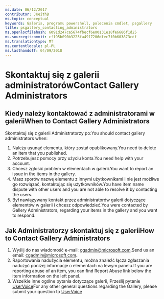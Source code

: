 ```yaml
---
ms.date: 06/12/2017
contributor: JKeithB
ms.topic: conceptual
keywords: Galeria, programu powershell, polecenia cmdlet, psgallery
title: psgallery_contacting_administrators
ms.openlocfilehash: 6091d247ca5674fbecf6e00131e18fe6686f1d25
ms.sourcegitcommit: cf195b090b3223fa4917206dfec7f0b603873cdf
ms.translationtype: MT
ms.contentlocale: pl-PL
ms.lasthandoff: 04/09/2018
---
```

# <a name="contact-gallery-administrators"></a><span data-ttu-id="97ef1-103">Skontaktuj się z galerii administratorów</span><span class="sxs-lookup"><span data-stu-id="97ef1-103">Contact Gallery Administrators</span></span>

## <a name="when-to-contact-gallery-administrators"></a><span data-ttu-id="97ef1-104">Kiedy należy kontaktować z administratorami w galerii</span><span class="sxs-lookup"><span data-stu-id="97ef1-104">When to Contact Gallery Administrators</span></span>

<span data-ttu-id="97ef1-105">Skontaktuj się z galerii Administratorzy po:</span><span class="sxs-lookup"><span data-stu-id="97ef1-105">You should contact gallery administrators when:</span></span>

1. <span data-ttu-id="97ef1-106">Należy usunąć elementu, który został opublikowany.</span><span class="sxs-lookup"><span data-stu-id="97ef1-106">You need to delete an item that you published.</span></span>
2. <span data-ttu-id="97ef1-107">Potrzebujesz pomocy przy użyciu konta.</span><span class="sxs-lookup"><span data-stu-id="97ef1-107">You need help with your account.</span></span>
3. <span data-ttu-id="97ef1-108">Chcesz zgłosić problem w elementach w galerii.</span><span class="sxs-lookup"><span data-stu-id="97ef1-108">You want to report an issue in the items in the gallery.</span></span>
4. <span data-ttu-id="97ef1-109">Masz sporów nazwę elementu z innymi użytkownikami i nie jest możliwe go rozwiązać, kontaktując się użytkowników.</span><span class="sxs-lookup"><span data-stu-id="97ef1-109">You have item name dispute with other users and you are not able to resolve it by contacting the users.</span></span>
5. <span data-ttu-id="97ef1-110">Był nawiązywany kontakt przez administratorów galerii dotyczące elementów w galerii i chcesz odpowiedzieć.</span><span class="sxs-lookup"><span data-stu-id="97ef1-110">You were contacted by Gallery Administrators, regarding your items in the gallery and you want to respond.</span></span>

## <a name="how-to-contact-gallery-administrators"></a><span data-ttu-id="97ef1-111">Jak Administratorzy skontaktuj się z galerii</span><span class="sxs-lookup"><span data-stu-id="97ef1-111">How to Contact Gallery Administrators</span></span>

1. <span data-ttu-id="97ef1-112">Wyślij do nas wiadomość e-mail: cgadmin@microsoft.com.</span><span class="sxs-lookup"><span data-stu-id="97ef1-112">Send us an email: cgadmin@microsoft.com.</span></span>
2. <span data-ttu-id="97ef1-113">Raportowania nadużycia elementu, można znaleźć łącza zgłaszania nadużyć poniżej informacje o elementach na lewym panelu.</span><span class="sxs-lookup"><span data-stu-id="97ef1-113">If you are reporting abuse of an item, you can find Report Abuse link below the item information on the left panel.</span></span>
3. <span data-ttu-id="97ef1-114">Wszelkie inne ogólne pytania dotyczące galerii, Prześlij pytanie [UserVoice](http://windowsserver.uservoice.com/forums/301869-powershell)</span><span class="sxs-lookup"><span data-stu-id="97ef1-114">For any other general questions regarding the Gallery, please submit your question to [UserVoice](http://windowsserver.uservoice.com/forums/301869-powershell)</span></span>